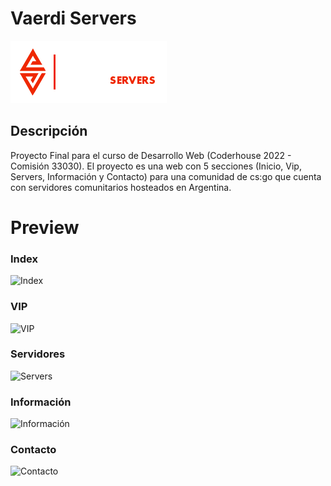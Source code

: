 # Vaerdi Servers 
![](https://github.com/JuanDenis/coderhouse/blob/main/img/vaerdi.png)

## Descripción

Proyecto Final para el curso de Desarrollo Web (Coderhouse 2022 - Comisión 33030). El proyecto es una web con 5 secciones (Inicio, Vip, Servers, Información y Contacto) 
para una comunidad de cs:go que cuenta con servidores comunitarios hosteados en Argentina.

# Preview

### Index

![Index](https://res.cloudinary.com/vaerdi/image/upload/v1663475725/unknown_1_cjbp9q.png)

### VIP

![VIP](https://res.cloudinary.com/vaerdi/image/upload/v1663569704/Screenshot_15_dj9jeq.png)

### Servidores

![Servers](https://res.cloudinary.com/vaerdi/image/upload/v1663569706/Screenshot_16_q4g1vv.png)

### Información

![Información](https://res.cloudinary.com/vaerdi/image/upload/v1663569756/Screenshot_17_hyit8r.png)

### Contacto

![Contacto](https://res.cloudinary.com/vaerdi/image/upload/v1663569752/Screenshot_18_tovwmp.png)






